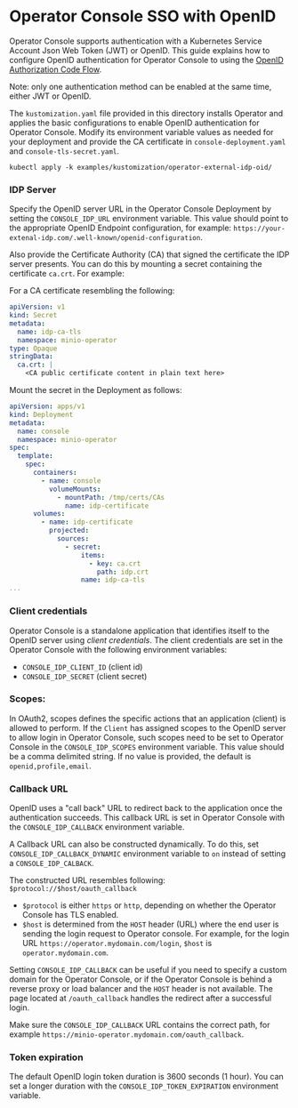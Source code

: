 # Operator Console SSO with OpenID

Operator Console supports authentication with a Kubernetes Service Account Json Web Token (JWT) or OpenID. This guide explains how to configure OpenID authentication for Operator Console to using the [OpenID Authorization Code Flow](https://openid.net/specs/openid-connect-core-1_0.html#CodeFlowAuth).

Note: only one authentication method can be enabled at the same time, either JWT or OpenID.

The `kustomization.yaml` file provided in this directory installs Operator and applies the basic configurations to enable OpenID authentication for Operator Console. Modify its environment variable values as needed for your deployment and provide the CA certificate in `console-deployment.yaml` and `console-tls-secret.yaml`.

```shell
kubectl apply -k examples/kustomization/operator-external-idp-oid/
```

### IDP Server

Specify the OpenID server URL in the Operator Console Deployment by setting the `CONSOLE_IDP_URL` environment variable. This value should point to the appropriate OpenID Endpoint configuration, for example: `https://your-extenal-idp.com/.well-known/openid-configuration`.

Also provide the Certificate Authority (CA) that signed the certificate the IDP server presents. You can do this by mounting a secret containing the certificate `ca.crt`. For example:

For a CA certificate resembling the following:

```yaml
apiVersion: v1
kind: Secret
metadata:
  name: idp-ca-tls
  namespace: minio-operator
type: Opaque
stringData:
  ca.crt: |
    <CA public certificate content in plain text here> 
```

Mount the secret in the Deployment as follows:

```yaml
apiVersion: apps/v1
kind: Deployment
metadata:
  name: console
  namespace: minio-operator
spec:
  template:
    spec:
      containers:
        - name: console
          volumeMounts:
            - mountPath: /tmp/certs/CAs
              name: idp-certificate
      volumes:
        - name: idp-certificate
          projected:
            sources:
              - secret:
                  items:
                    - key: ca.crt
                      path: idp.crt
                  name: idp-ca-tls
...
```

### Client credentials

Operator Console is a standalone application that identifies itself to the OpenID server using *client credentials*. The client credentials are set in the Operator Console with the following environment variables: 
- `CONSOLE_IDP_CLIENT_ID` (client id)
- `CONSOLE_IDP_SECRET` (client secret)

### Scopes:

In OAuth2, scopes defines the specific actions that an application (client) is allowed to perform. If the `Client` has assigned scopes to the OpenID server to allow login in Operator Console, such scopes need to be set to Operator Console in the `CONSOLE_IDP_SCOPES` environment variable. This value should be a comma delimited string. If no value is provided, the default is `openid,profile,email`.

### Callback URL
OpenID uses a "call back" URL to redirect back to the application once the authentication succeeds. This callback URL is set in Operator Console with the `CONSOLE_IDP_CALLBACK` environment variable.

A Callback URL can also be constructed dynamically. To do this, set `CONSOLE_IDP_CALLBACK_DYNAMIC` environment variable to `on` instead of setting a `CONSOLE_IDP_CALBACK`.

The constructed URL resembles following: `$protocol://$host/oauth_callback`

- `$protocol` is either `https` or `http`, depending on whether the Operator Console has TLS enabled.
- `$host` is determined from the `HOST` header (URL) where the end user is sending the login request to Operator console. For example, for the login URL `https://operator.mydomain.com/login`, `$host` is `operator.mydomain.com`. 

Setting `CONSOLE_IDP_CALLBACK` can be useful if you need to specify a custom domain for the Operator Console, or if the Operator Console is behind a reverse proxy or load balancer and the `HOST` header is not available.
The page located at `/oauth_callback` handles the redirect after a successful login.

Make sure the `CONSOLE_IDP_CALLBACK` URL contains the correct path, for example `https://minio-operator.mydomain.com/oauth_callback`.

### Token expiration

The default OpenID login token duration is 3600 seconds (1 hour). You can set a longer duration with the
`CONSOLE_IDP_TOKEN_EXPIRATION` environment variable.
